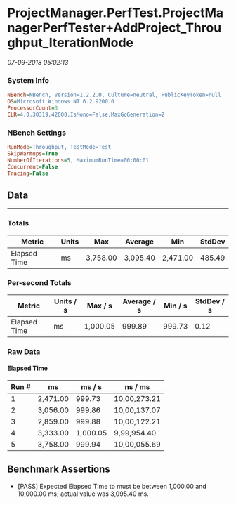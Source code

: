 ﻿# ProjectManager.PerfTest.ProjectManagerPerfTester+AddProject_Throughput_IterationMode
_07-09-2018 05:02:13_
### System Info
```ini
NBench=NBench, Version=1.2.2.0, Culture=neutral, PublicKeyToken=null
OS=Microsoft Windows NT 6.2.9200.0
ProcessorCount=3
CLR=4.0.30319.42000,IsMono=False,MaxGcGeneration=2
```

### NBench Settings
```ini
RunMode=Throughput, TestMode=Test
SkipWarmups=True
NumberOfIterations=5, MaximumRunTime=00:00:01
Concurrent=False
Tracing=False
```

## Data
-------------------

### Totals
|          Metric |           Units |             Max |         Average |             Min |          StdDev |
|---------------- |---------------- |---------------- |---------------- |---------------- |---------------- |
|    Elapsed Time |              ms |        3,758.00 |        3,095.40 |        2,471.00 |          485.49 |

### Per-second Totals
|          Metric |       Units / s |         Max / s |     Average / s |         Min / s |      StdDev / s |
|---------------- |---------------- |---------------- |---------------- |---------------- |---------------- |
|    Elapsed Time |              ms |        1,000.05 |          999.89 |          999.73 |            0.12 |

### Raw Data
#### Elapsed Time
|           Run # |              ms |          ms / s |         ns / ms |
|---------------- |---------------- |---------------- |---------------- |
|               1 |        2,471.00 |          999.73 |    10,00,273.21 |
|               2 |        3,056.00 |          999.86 |    10,00,137.07 |
|               3 |        2,859.00 |          999.88 |    10,00,122.21 |
|               4 |        3,333.00 |        1,000.05 |     9,99,954.40 |
|               5 |        3,758.00 |          999.94 |    10,00,055.69 |


## Benchmark Assertions

* [PASS] Expected Elapsed Time to must be between 1,000.00 and 10,000.00 ms; actual value was 3,095.40 ms.

